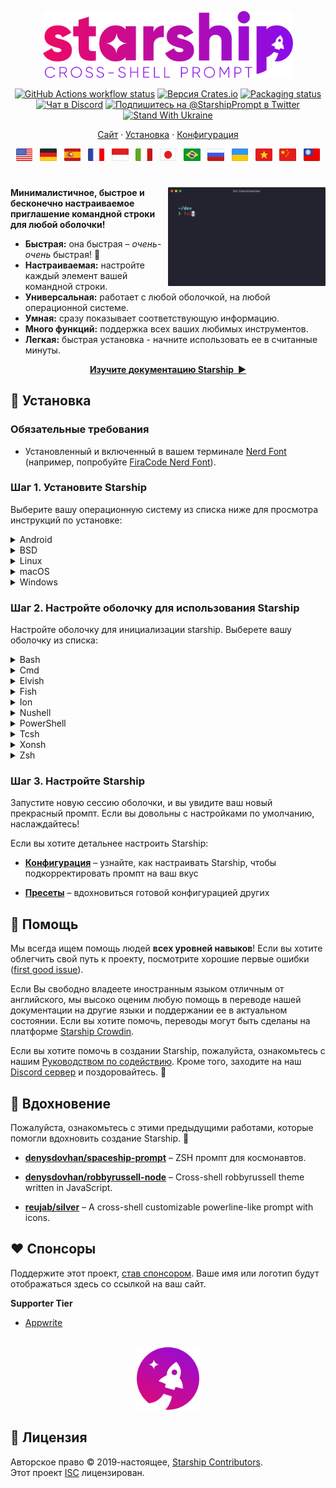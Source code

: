 <p align="center">
  <img
    width="400"
    src="https://raw.githubusercontent.com/starship/starship/master/media/logo.png"
    alt="Starship - подсказка для всех оболочек"
 />
</p>

<p align="center">
  <a href="https://github.com/starship/starship/actions"
    ><img
      src="https://img.shields.io/github/actions/workflow/status/starship/starship/workflow.yml?branch=master&label=workflow&style=flat-square"
      alt="GitHub Actions workflow status"
 /></a>
  <a href="https://crates.io/crates/starship"
    ><img
      src="https://img.shields.io/crates/v/starship?style=flat-square"
      alt="Версия Crates.io"
 /></a>
  <a href="https://repology.org/project/starship/versions"
    ><img
      src="https://img.shields.io/repology/repositories/starship?label=in%20repositories&style=flat-square"
      alt="Packaging status" /></a
><br />
  <a href="https://discord.gg/starship"
    ><img
      src="https://img.shields.io/discord/567163873606500352?label=discord&logoColor=white&style=flat-square"
      alt="Чат в Discord"
 /></a>
  <a href="https://twitter.com/StarshipPrompt"
    ><img
      src="https://img.shields.io/badge/twitter-@StarshipPrompt-1DA1F3?style=flat-square"
      alt="Подпишитесь на @StarshipPrompt в Twitter"
 /></a>
  <a href="https://stand-with-ukraine.pp.ua"
    ><img
      src="https://raw.githubusercontent.com/vshymanskyy/StandWithUkraine/main/badges/StandWithUkraineFlat.svg"
      alt="Stand With Ukraine"
 /></a>
</p>

<p align="center">
  <a href="https://starship.rs">Сайт</a>
  ·
  <a href="#🚀-installation">Установка</a>
  ·
  <a href="https://starship.rs/config/">Конфигурация</a>
</p>

<p align="center">
  <a href="https://github.com/starship/starship/blob/master/README.md"
    ><img
      height="20"
      src="https://raw.githubusercontent.com/starship/starship/master/media/flag-us.png"
      alt="English"
 /></a>
  &nbsp;
  <a
    href="https://github.com/starship/starship/blob/master/docs/de-DE/guide/README.md"
    ><img
      height="20"
      src="https://raw.githubusercontent.com/starship/starship/master/media/flag-de.png"
      alt="Deutsch"
 /></a>
  &nbsp;
  <a
    href="https://github.com/starship/starship/blob/master/docs/es-ES/guide/README.md"
    ><img
      height="20"
      src="https://raw.githubusercontent.com/starship/starship/master/media/flag-es.png"
      alt="Español"
 /></a>
  &nbsp;
  <a
    href="https://github.com/starship/starship/blob/master/docs/fr-FR/guide/README.md"
    ><img
      height="20"
      src="https://raw.githubusercontent.com/starship/starship/master/media/flag-fr.png"
      alt="Français"
 /></a>
  &nbsp;
  <a
    href="https://github.com/starship/starship/blob/master/docs/id-ID/guide/README.md"
    ><img
      height="20"
      src="https://raw.githubusercontent.com/starship/starship/master/media/flag-id.png"
      alt="Bahasa Indonesia"
 /></a>
  &nbsp;
  <a
    href="https://github.com/starship/starship/blob/master/docs/it-IT/guide/README.md"
    ><img
      height="20"
      src="https://raw.githubusercontent.com/starship/starship/master/media/flag-it.png"
      alt="Italiano"
 /></a>
  &nbsp;
  <a
    href="https://github.com/starship/starship/blob/master/docs/ja-JP/guide/README.md"
    ><img
      height="20"
      src="https://raw.githubusercontent.com/starship/starship/master/media/flag-jp.png"
      alt="日本語"
 /></a>
  &nbsp;
  <a
    href="https://github.com/starship/starship/blob/master/docs/pt-BR/guide/README.md"
    ><img
      height="20"
      src="https://raw.githubusercontent.com/starship/starship/master/media/flag-br.png"
      alt="Português do Brasil"
 /></a>
  &nbsp;
  <a
    href="https://github.com/starship/starship/blob/master/docs/ru-RU/guide/README.md"
    ><img
      height="20"
      src="https://raw.githubusercontent.com/starship/starship/master/media/flag-ru.png"
      alt="Русский"
 /></a>
  &nbsp;
  <a
    href="https://github.com/starship/starship/blob/master/docs/uk-UA/guide/README.md"
    ><img
      height="20"
      src="https://raw.githubusercontent.com/starship/starship/master/media/flag-ua.png"
      alt="Українська"
 /></a>
  &nbsp;
  <a
    href="https://github.com/starship/starship/blob/master/docs/vi-VN/guide/README.md"
    ><img
      height="20"
      src="https://raw.githubusercontent.com/starship/starship/master/media/flag-vn.png"
      alt="Tiếng Việt"
 /></a>
  &nbsp;
  <a
    href="https://github.com/starship/starship/blob/master/docs/zh-CN/guide/README.md"
    ><img
      height="20"
      src="https://raw.githubusercontent.com/starship/starship/master/media/flag-cn.png"
      alt="简体中文"
 /></a>
  &nbsp;
  <a
    href="https://github.com/starship/starship/blob/master/docs/zh-TW/guide/README.md"
    ><img
      height="20"
      src="https://raw.githubusercontent.com/starship/starship/master/media/flag-tw.png"
      alt="繁體中文"
 /></a>
</p>

<h1></h1>

<img
  src="https://raw.githubusercontent.com/starship/starship/master/media/demo.gif"
  alt="Starship в iTerm2 с темой Snazzy"
  width="50%"
  align="right"
 />

**Минималистичное, быстрое и бесконечно настраиваемое приглашение командной строки для любой оболочки!**

- **Быстрая:** она быстрая – _очень-очень_ быстрая! 🚀
- **Настраиваемая:** настройте каждый элемент вашей командной строки.
- **Универсальная:** работает с любой оболочкой, на любой операционной системе.
- **Умная:** сразу показывает соответствующую информацию.
- **Много функций:** поддержка всех ваших любимых инструментов.
- **Легкая:** быстрая установка - начните использовать ее в считанные минуты.

<p align="center">
<a href="https://starship.rs/config/"><strong>Изучите документацию Starship&nbsp;&nbsp;▶</strong></a>
</p>

<a name="🚀-installation"></a>

## 🚀 Установка

### Обязательные требования

- Установленный и включенный в вашем терминале [Nerd Font](https://www.nerdfonts.com/) (например, попробуйте [FiraCode Nerd Font](https://www.nerdfonts.com/font-downloads)).

### Шаг 1. Установите Starship

Выберите вашу операционную систему из списка ниже для просмотра инструкций по установке:

<details>
<summary>Android</summary>

Установите Starship с помощью любого из следующих менеджеров пакетов:

| Репозиторий                                                                       | Команда                |
| --------------------------------------------------------------------------------- | ---------------------- |
| [Termux](https://github.com/termux/termux-packages/tree/master/packages/starship) | `pkg install starship` |

</details>

<details>
<summary>BSD</summary>

Установите Starship с помощью любого из следующих менеджеров пакетов:

| Дистрибутив | Репозиторий                                              | Команда                           |
| ----------- | -------------------------------------------------------- | --------------------------------- |
| **_Любой_** | **[crates.io](https://crates.io/crates/starship)**       | `cargo install starship --locked` |
| FreeBSD     | [FreshPorts](https://www.freshports.org/shells/starship) | `pkg install starship`            |
| NetBSD      | [pkgsrc](https://pkgsrc.se/shells/starship)              | `pkgin install starship`          |

</details>

<details>
<summary>Linux</summary>

Установите последнюю версию для вашей системы:

```sh
curl -sS https://starship.rs/install.sh | sh
```

Или же установите Starship с помощью любого из следующих пакетных менеджеров:

| Дистрибутив        | Репозиторий                                                                                     | Команда                                                                        |
| ------------------ | ----------------------------------------------------------------------------------------------- | ------------------------------------------------------------------------------ |
| **_Любой_**        | **[crates.io](https://crates.io/crates/starship)**                                              | `cargo install starship --locked`                                              |
| _Любой_            | [conda-forge](https://anaconda.org/conda-forge/starship)                                        | `conda install -c conda-forge starship`                                        |
| _Любой_            | [Linuxbrew](https://formulae.brew.sh/formula/starship)                                          | `brew install starship`                                                        |
| Alpine Linux 3.13+ | [Alpine Linux Packages](https://pkgs.alpinelinux.org/packages?name=starship)                    | `apk add starship`                                                             |
| Arch Linux         | [Arch Linux Extra](https://archlinux.org/packages/extra/x86_64/starship)                        | `pacman -S starship`                                                           |
| CentOS 7+          | [Copr](https://copr.fedorainfracloud.org/coprs/atim/starship)                                   | `dnf copr enable atim/starship` <br /> `dnf install starship` |
| Gentoo             | [Gentoo Packages](https://packages.gentoo.org/packages/app-shells/starship)                     | `emerge app-shells/starship`                                                   |
| Manjaro            |                                                                                                 | `pacman -S starship`                                                           |
| NixOS              | [nixpkgs](https://github.com/NixOS/nixpkgs/blob/master/pkgs/tools/misc/starship/default.nix)    | `nix-env -iA nixpkgs.starship`                                                 |
| openSUSE           | [OSS](https://software.opensuse.org/package/starship)                                           | `zypper in starship`                                                           |
| Void Linux         | [Void Linux Packages](https://github.com/void-linux/void-packages/tree/master/srcpkgs/starship) | `xbps-install -S starship`                                                     |

</details>

<details>
<summary>macOS</summary>

Установите последнюю версию для вашей системы:

```sh
curl -sS https://starship.rs/install.sh | sh
```

Или же установите Starship с помощью любого из следующих пакетных менеджеров:

| Репозиторий                                              | Команда                                 |
| -------------------------------------------------------- | --------------------------------------- |
| **[crates.io](https://crates.io/crates/starship)**       | `cargo install starship --locked`       |
| [conda-forge](https://anaconda.org/conda-forge/starship) | `conda install -c conda-forge starship` |
| [Homebrew](https://formulae.brew.sh/formula/starship)    | `brew install starship`                 |
| [MacPorts](https://ports.macports.org/port/starship)     | `port install starship`                 |

</details>

<details>
<summary>Windows</summary>

Install the latest version for your system with the MSI-installers from the [releases section](https://github.com/starship/starship/releases/latest).

Установите Starship с помощью любого из следующих менеджеров пакетов:

| Репозиторий                                                                                  | Команда                                 |
| -------------------------------------------------------------------------------------------- | --------------------------------------- |
| **[crates.io](https://crates.io/crates/starship)**                                           | `cargo install starship --locked`       |
| [Chocolatey](https://community.chocolatey.org/packages/starship)                             | `choco install starship`                |
| [conda-forge](https://anaconda.org/conda-forge/starship)                                     | `conda install -c conda-forge starship` |
| [Scoop](https://github.com/ScoopInstaller/Main/blob/master/bucket/starship.json)             | `scoop install starship`                |
| [winget](https://github.com/microsoft/winget-pkgs/tree/master/manifests/s/Starship/Starship) | `winget install --id Starship.Starship` |

</details>

### Шаг 2. Настройте оболочку для использования Starship

Настройте оболочку для инициализации starship. Выберете вашу оболочку из списка:

<details>
<summary>Bash</summary>

Добавьте следующее в конец `~/.bashrc`:

```sh
eval "$(starship init bash)"
```

</details>

<details>
<summary>Cmd</summary>

Вам нужно использовать [Clink](https://chrisant996.github.io/clink/clink.html) (v1.2.30+) с Cmd. Создайте файл по этому пути `%LocalAppData%\clink\starship.lua` со следующим содержанием:

```lua
load(io.popen('starship init cmd'):read("*a"))()
```

</details>

<details>
<summary>Elvish</summary>

Добавьте следующую строку в конец `~/.elvish/rc.elv`:

```sh
eval (starship init elvish)
```

Примечание: поддерживается только Elvish v0.18+

</details>

<details>
<summary>Fish</summary>

Добавьте следующее в конец `~/.config/fish/config.fish`:

```fish
starship init fish | source
```

</details>

<details>
<summary>Ion</summary>

Добавьте следующее в конец `~/.config/ion/initrc`:

```sh
eval $(starship init ion)
```

</details>

<details>
<summary>Nushell</summary>

Add the following to the end of your Nushell env file (find it by running `$nu.env-path` in Nushell):

```sh
mkdir ~/.cache/starship
starship init nu | save -f ~/.cache/starship/init.nu
```

And add the following to the end of your Nushell configuration (find it by running `$nu.config-path`):

```sh
use ~/.cache/starship/init.nu
```

Note: Only Nushell v0.78+ is supported

</details>

<details>
<summary>PowerShell</summary>

Add the following to the end of your PowerShell configuration (find it by running `$PROFILE`):

```powershell
Invoke-Expression (&starship init powershell)
```

</details>

<details>
<summary>Tcsh</summary>

Добавьте следующее в конец `~/.tcshrc`:

```sh
eval `starship init tcsh`
```

</details>

<details>
<summary>Xonsh</summary>

Добавьте следующее в конец `~/.xonshrc`:

```python
execx($(starship init xonsh))
```

</details>

<details>
<summary>Zsh</summary>

Добавьте следующее в конец `~/.zshrc`:

```sh
eval "$(starship init zsh)"
```

</details>

### Шаг 3. Настройте Starship

Запустите новую сессию оболочки, и вы увидите ваш новый прекрасный промпт. Если вы довольны с настройками по умолчанию, наслаждайтесь!

Если вы хотите детальнее настроить Starship:

- **[Конфигурация](https://starship.rs/config/)** – узнайте, как настраивать Starship, чтобы подкорректировать промпт на ваш вкус

- **[Пресеты](https://starship.rs/presets/)** – вдохновиться готовой конфигурацией других

## 🤝 Помощь

Мы всегда ищем помощь людей **всех уровней навыков**! Если вы хотите облегчить свой путь к проекту, посмотрите хорошие первые ошибки ([first good issue](https://github.com/starship/starship/labels/🌱%20good%20first%20issue)).

Если Вы свободно владеете иностранным языком отличным от английского, мы высоко оценим любую помощь в переводе нашей документации на другие языки и поддержании ее в актуальном состоянии. Если вы хотите помочь, переводы могут быть сделаны на платформе [Starship Crowdin](https://translate.starship.rs/).

Если вы хотите помочь в создании Starship, пожалуйста, ознакомьтесь с нашим [Руководством по содействию](https://github.com/starship/starship/blob/master/CONTRIBUTING.md). Кроме того, заходите на наш [Discord сервер](https://discord.gg/8Jzqu3T) и поздоровайтесь. 👋

## 💭 Вдохновение

Пожалуйста, ознакомьтесь с этими предыдущими работами, которые помогли вдохновить создание Starship. 🙏

- **[denysdovhan/spaceship-prompt](https://github.com/denysdovhan/spaceship-prompt)** – ZSH промпт для космонавтов.

- **[denysdovhan/robbyrussell-node](https://github.com/denysdovhan/robbyrussell-node)** – Cross-shell robbyrussell theme written in JavaScript.

- **[reujab/silver](https://github.com/reujab/silver)** – A cross-shell customizable powerline-like prompt with icons.

## ❤️ Спонсоры

Поддержите этот проект, [став спонсором](https://github.com/sponsors/starship). Ваше имя или логотип будут отображаться здесь со ссылкой на ваш сайт.

**Supporter Tier**

- [Appwrite](https://appwrite.io/)

<p align="center">
    <br>
    <img width="100" src="https://raw.githubusercontent.com/starship/starship/master/media/icon.png" alt="Иконка ракеты Starship">
</p>

## 📝 Лицензия

Авторское право © 2019-настоящее, [Starship Contributors](https://github.com/starship/starship/graphs/contributors).<br /> Этот проект [ISC](https://github.com/starship/starship/blob/master/LICENSE) лицензирован.
